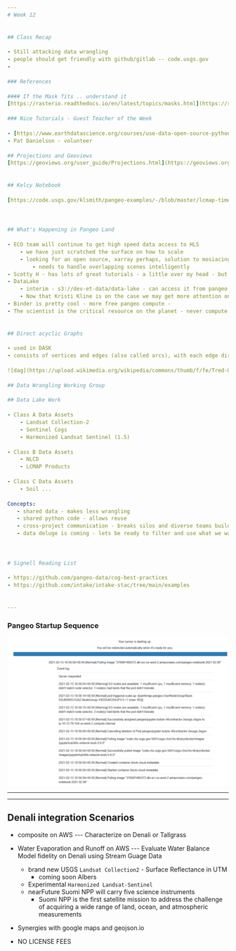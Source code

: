 ```yaml
---
# Week 12


## Class Recap

- Still attacking data wrangling
- people should get friendly with github/gitlab -- code.usgs.gov
- 

### References

#### If the Mask fits .. understand it
[https://rasterio.readthedocs.io/en/latest/topics/masks.html](https://rasterio.readthedocs.io/en/latest/topics/masks.html)

### Nice Tutorials - Guest Teacher of the Week

- [https://www.earthdatascience.org/courses/use-data-open-source-python/multispectral-remote-sensing/landsat-in-Python/](https://www.earthdatascience.org/courses/use-data-open-source-python/multispectral-remote-sensing/landsat-in-Python/)
- Pat Danielson - volunteer

## Projections and Geoviews
[https://geoviews.org/user_guide/Projections.html](https://geoviews.org/user_guide/Projections.html)


## Kelcy Notebook

[https://code.usgs.gov/klsmith/pangeo-examples/-/blob/master/lcmap-time-series-ccd.ipynb](https://code.usgs.gov/klsmith/pangeo-examples/-/blob/master/lcmap-time-series-ccd.ipynb)



## What's Happening in Pangeo Land

- ECO team will continue to get high speed data access to HLS
    - we have just scratched the surface on how to scale
    - looking for an open source, xarray perhaps, solution to mosiacing like ARCMAP
        - needs to handle overlapping scenes intelligently
- Scotty H - has lots of great tutorials - a little over my head - but i'm learning.
- DataLake 
    - interim - s3://dev-et-data/data-lake - can access it from pangeo.cr.usgs.gov
    - Now that Kristi Kline is on the case we may get more attention on a USGS cloud S3 based Data Lake.
- Binder is pretty cool - more free pangeo compute - 
- The scientist is the critical resource on the planet - never compute


## Direct acyclic Graphs

- used in DASK
- consists of vertices and edges (also called arcs), with each edge directed from one vertex to another, such that following those directions will never form a closed loop.

![dag](https://upload.wikimedia.org/wikipedia/commons/thumb/f/fe/Tred-G.svg/440px-Tred-G.svg.png)

## Data Wrangling Working Group

## Data Lake Work

- Class A Data Assets
    - Landsat Collection-2
    - Sentinel Cogs
    - Harmonized Landsat Sentinel (1.5)

- Class B Data Assets
    - NLCD
    - LCMAP Products

- Class C Data Assets
    - Soil ...

Concepts:
   - shared data - makes less wrangling
   - shared python code - allows reuse
   - cross-project communication - breaks silos and diverse teams build better solutions
   - data deluge is coming - lets be ready to filter and use what we want
        
        
    
# Signell Reading List

- https://github.com/pangeo-data/cog-best-practices
- https://github.com/intake/intake-stac/tree/main/examples    
        

---
```


### Pangeo Startup Sequence

![pang](./Assets/pangeo-k8s-startup-event-log.PNG)


---

---
## Denali integration Scenarios

- composite on AWS --- Characterize on Denali or Tallgrass
- Water Evaporation and Runoff on AWS --- Evaluate Water Balance Model fidelity on Denali using Stream Guage Data

    - brand new USGS `Landsat Collection2` - Surface Reflectance in UTM
        - coming soon Albers
    - Experimental `Harmonized Landsat-Sentinel`
    - nearFuture Suomi NPP will carry five science instruments 
        - Suomi NPP is the first satellite mission to address the challenge of acquiring a wide range of land, ocean, and atmospheric measurements 
- Synergies with google maps and geojson.io
- NO LICENSE FEES
